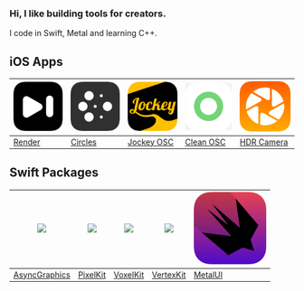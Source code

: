 ### Hi, I like building tools for creators.

I code in Swift, Metal and learning C++.

## iOS Apps

| <a href="http://renderapp.net"><img src="https://github.com/heestand-xyz/heestand-xyz/blob/main/Assets/App%20Icons/Render.png?raw=true" width="128"/></a> | <a href="https://apps.apple.com/us/app/circles-node-editor/id1582312198"><img src="https://github.com/heestand-xyz/heestand-xyz/blob/main/Assets/App%20Icons/Circle%20Nodes.png?raw=true" width="128"/></a> | <a href="https://apps.apple.com/us/app/jockey-osc/id1553621603"><img src="https://github.com/heestand-xyz/heestand-xyz/blob/main/Assets/App%20Icons/Jockey%20OSC.png?raw=true" width="128"/></a> | <a href="https://apps.apple.com/us/app/clean-osc-with-files/id1550516814"><img src="https://github.com/heestand-xyz/heestand-xyz/blob/main/Assets/App%20Icons/Clean%20OSC.png?raw=true" width="128"/></a> | <a href="https://apps.apple.com/us/app/hdr-effect-camera/id1580227677"><img src="https://github.com/heestand-xyz/heestand-xyz/blob/main/Assets/App%20Icons/HDR%20Camera.png?raw=true" width="128"/></a> |
|-|-|-|-|-|
| [Render](https://apps.apple.com/us/app/render-video-composer/id6444799341) | [Circles](https://apps.apple.com/us/app/circles-node-editor/id1582312198) | [Jockey OSC](https://apps.apple.com/us/app/jockey-osc/id1553621603) | [Clean OSC](https://apps.apple.com/us/app/clean-osc-with-files/id1550516814) | [HDR Camera](https://apps.apple.com/us/app/hdr-effect-camera/id1580227677) |

## Swift Packages

| <a href="https://github.com/heestand-xyz/AsyncGraphics"><img src="https://github.com/heestand-xyz/AsyncGraphics/raw/main/Assets/AsyncGraphics-Icon.png?raw=true" width="128"/></a> | <a href="https://github.com/heestand-xyz/PixelKit"><img src="https://github.com/heestand-xyz/PixelKit/raw/main/Assets/Logo/pixels_logo_1k_bg.png?raw=true" width="128"/></a> | <a href="https://github.com/heestand-xyz/VoxelKit"><img src="https://github.com/hexagons/VoxelKit/raw/master/Assets/Logo/VoxelKit%20-%20Logo%20-%201024%20-%20BG.png?raw=true" width="128"/></a> | <a href="https://github.com/heestand-xyz/VertexKit"><img src="https://github.com/heestand-xyz/VertexKit/raw/main/Assets/Pixels-3D_logo_1k_bg.png" width="128"/></a> | <a href="https://github.com/heestand-xyz/VertexKit"><img src="https://github.com/heestand-xyz/heestand-xyz/blob/main/Assets/App%20Icons/MetalUI.png?raw=true" width="128"/></a> |
|-|-|-|-|-|
| [AsyncGraphics](https://github.com/heestand-xyz/AsyncGraphics) | [PixelKit](https://github.com/heestand-xyz/PixelKit) | [VoxelKit](https://github.com/heestand-xyz/VoxelKit) | [VertexKit](https://github.com/heestand-xyz/VertexKit) | [MetalUI](https://github.com/heestand-xyz/MetalUI) |
